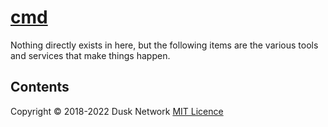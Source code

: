 # [cmd](./cmd)

Nothing directly exists in here, but the following items are the various tools
and services that make things happen.

<!-- ToC start -->

## Contents

<!-- ToC end -->

Copyright © 2018-2022 Dusk Network
[MIT Licence](https://github.com/dusk-network/dusk-blockchain/blob/master/LICENSE)
